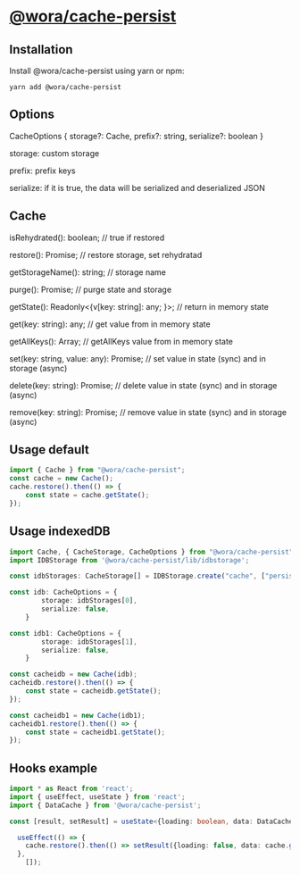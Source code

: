 # [@wora/cache-persist](https://github.com/morrys/wora)


## Installation

Install @wora/cache-persist using yarn or npm:

```
yarn add @wora/cache-persist
```

## Options
CacheOptions {
    storage?: Cache, 
    prefix?: string, 
    serialize?: boolean
}


storage: custom storage

prefix: prefix keys

serialize: if it is true, the data will be serialized and deserialized JSON 


## Cache
isRehydrated(): boolean; // true if restored

restore(): Promise<Cache>; // restore storage, set rehydratad
    
getStorageName(): string;  // storage name

purge(): Promise<boolean>; // purge state and storage

getState(): Readonly<{v[key: string]: any; }>; // return in memory state

get(key: string): any; // get value from in memory state

getAllKeys(): Array<string>; // getAllKeys value from in memory state
    
set(key: string, value: any): Promise<any>; // set value in state (sync) and in storage (async)
    
delete(key: string): Promise<any>; // delete value in state (sync) and in storage (async)
    
remove(key: string): Promise<any>; // remove value in state (sync) and in storage (async)
    


## Usage default
```ts
import { Cache } from "@wora/cache-persist";
const cache = new Cache();
cache.restore().then(() => {
    const state = cache.getState();
});
```

## Usage indexedDB

```ts
import Cache, { CacheStorage, CacheOptions } from "@wora/cache-persist";
import IDBStorage from '@wora/cache-persist/lib/idbstorage';

const idbStorages: CacheStorage[] = IDBStorage.create("cache", ["persist", "persist2"]);

const idb: CacheOptions = {
        storage: idbStorages[0],
        serialize: false,
    }

const idb1: CacheOptions = {
        storage: idbStorages[1],
        serialize: false,
    }

const cacheidb = new Cache(idb);
cacheidb.restore().then(() => {
    const state = cacheidb.getState();
});

const cacheidb1 = new Cache(idb1);
cacheidb1.restore().then(() => {
    const state = cacheidb1.getState();
});
```
## Hooks example

```ts
import * as React from 'react';
import { useEffect, useState } from 'react';
import { DataCache } from '@wora/cache-persist';

const [result, setResult] = useState<{loading: boolean, data: DataCache}>({loading: true, data: {}});

  useEffect(() => {
    cache.restore().then(() => setResult({loading: false, data: cache.getState()}))
  },
    []);
```
